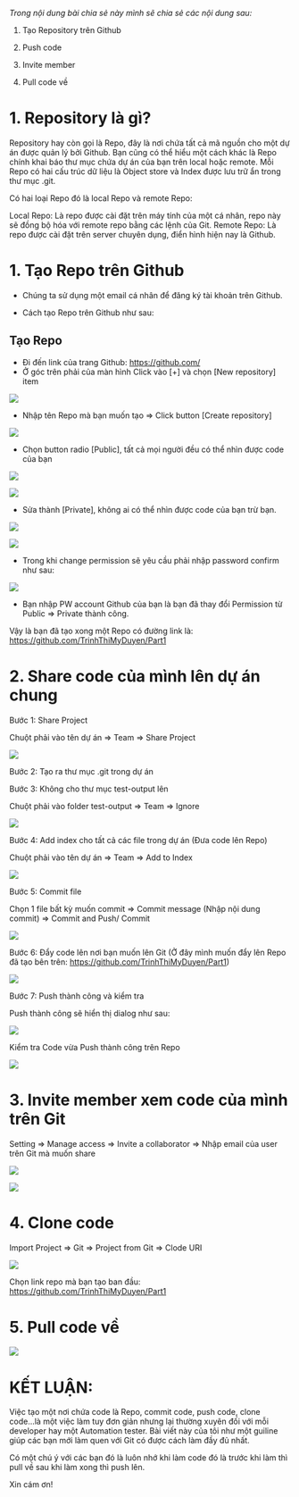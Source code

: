 *Trong nội dung bài chia sẻ này mình sẽ chia sẻ các nội dung sau:*

1. Tạo Repository trên Github

2. Push code

3. Invite member

4. Pull code về

# 1. Repository là gì?

Repository hay còn gọi là Repo, đây là nơi chứa tất cả mã nguồn cho một dự án được quản lý bởi Github. Bạn cũng có thể hiểu một cách khác là Repo chính khai báo thư mục chứa dự án của bạn trên local hoặc remote. Mỗi Repo có hai cấu trúc dữ liệu là Object store và Index được lưu trữ ẩn trong thư mục .git.

Có hai loại Repo đó là local Repo và remote Repo:

Local Repo: Là repo được cài đặt trên máy tính của một cá nhân, repo này sẽ đồng bộ hóa với remote repo bằng các lệnh của Git.
Remote Repo: Là repo được cài đặt trên server chuyên dụng, điển hình hiện nay là Github.


# 1. Tạo Repo trên Github


- Chúng ta sử dụng một email cá nhân để đăng ký tài khoản trên Github.

- Cách tạo Repo trên Github như sau:

## Tạo Repo

- Đi đến link của trang Github: 
https://github.com/
- Ở góc trên phải của màn hình Click vào [+] và chọn [New repository] item

![](https://images.viblo.asia/81931659-de2c-4dfa-892d-47b0b6ab9510.png)

- Nhập tên Repo mà bạn muốn tạo => Click button [Create repository]

![](https://images.viblo.asia/9f85c8de-cfb0-4a30-ba2f-818deb877e15.png)

- Chọn button radio [Public], tất cả mọi người đều có thể nhìn được code của bạn

![](https://images.viblo.asia/ea7b582c-6209-40ee-b45a-1f87892676c0.png)

![](https://images.viblo.asia/4b414d60-4b6d-4126-b5ca-119b64ee55ab.png)

- Sửa thành [Private], không ai có thể nhìn được code của bạn trừ bạn.

![](https://images.viblo.asia/bfbf0491-6429-427c-9f66-7ae25533419d.png)

![](https://images.viblo.asia/215ac46a-cc74-42e9-9ebd-9e91aec5805b.png)

- Trong khi change permission sẽ yêu cầu phải nhập password confirm như sau:

![](https://images.viblo.asia/31afb5d7-ae88-4875-bc79-d4d22e94ed4f.png)


- Bạn nhập PW account Github của bạn là bạn đã thay đổi Permission từ Public => Private thành công.

Vậy là bạn đã tạo xong một Repo có đường link là: 
https://github.com/TrinhThiMyDuyen/Part1


# 2. Share code của mình lên dự án chung

Bước 1: Share Project

Chuột phải vào tên dự án => Team => Share Project

![](https://images.viblo.asia/00e8de9d-56ae-497a-b580-781a65b88122.png)

Bước 2: Tạo ra thư mục .git trong dự án


Bước 3: Không cho thư mục test-output lên

Chuột phải vào folder test-output => Team => Ignore

![](https://images.viblo.asia/daccc0bb-2a93-47e1-bd3c-8faf04887c0d.png)

Bước 4: Add index cho tất cả các file trong dự án (Đưa code lên Repo)

Chuột phải vào tên dự án => Team => Add to Index

![](https://images.viblo.asia/8d206353-8311-4d8b-8a09-81ca8a7a0666.png)

Bước 5: Commit file

Chọn 1 file bất kỳ muốn commit => Commit message (Nhập nội dung commit) => Commit and Push/ Commit

![](https://images.viblo.asia/d50a9f42-b333-4ba5-b357-f820bbf1badd.png)

Bước 6: Đẩy code lên nơi bạn muốn lên Git (Ở đây mình muốn đẩy lên Repo đã tạo bên trên: https://github.com/TrinhThiMyDuyen/Part1)

![](https://images.viblo.asia/45cea704-9b46-4d1d-b0b3-be2261f63a14.png)

Bước 7: Push thành công và kiểm tra

Push thành công sẽ hiển thị dialog như sau:

![](https://images.viblo.asia/91bd72f5-a4df-464f-ab5c-3a394c9956f4.png)


Kiểm tra Code vừa Push thành công trên Repo

![](https://images.viblo.asia/d1feabff-242a-4518-93fb-7fcb2c736cc4.png)

# 3. Invite member xem code của mình trên Git

Setting => Manage access => Invite a collaborator => Nhập email của user trên Git mà muốn share

![](https://images.viblo.asia/7e66e2fb-86f4-4a25-a607-236c9ca1804b.png)

![](https://images.viblo.asia/a6eeefce-744a-45e3-b60e-128bf52e36a0.png)

# 4.  Clone code
Import Project => Git => Project from Git => Clode URI

![](https://images.viblo.asia/43a0b49d-6d41-44e8-a428-43b6c9eea912.png)


Chọn link repo mà bạn tạo ban đầu: https://github.com/TrinhThiMyDuyen/Part1

# 5. Pull code về

![](https://images.viblo.asia/08ce495f-6e11-4233-8da5-984245d9e355.png)


# KẾT LUẬN:

Việc tạo một nơi chứa code là Repo, commit code, push code, clone code...là một việc làm tuy đơn giản nhưng lại thường xuyên đối với mỗi developer hay một Automation tester. Bài viết này của tôi như một guiline giúp các bạn mới làm quen với Git có được cách làm đầy đủ nhất. 

Có một chú ý với các bạn đó là luôn nhớ khi làm code đó là trước khi làm thì pull về sau khi làm xong thì push lên.

Xin cám ơn!